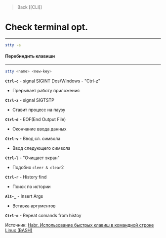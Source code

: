 > Back
> [[CLI]]
# Check terminal opt.
---
```sh
stty -a
```

#### Перебиндить клавиши
---
```sh
stty <name> <new-key>
```

**`Ctrl-c`** - signal SIGINT
Dos/Windows - "Ctrl-z"
- Прерывает работу приложения

**`Ctrl-z`** - signal SIGTSTP
- Ставит процесс на паузу

**`Ctrl-d`** - EOF(End Output File)
- Окончание ввода данных

**`Ctrl-v`** - Ввод сл. символа
- Ввод следующего символа

**`Ctrl-l`** - "Очищает экран"
- Подобно `cleer & clear`2

**`Ctrl-r`** - History find
- Поиск по истории

**`Alt-_`** - Insert Args
- Вставка аргументов

**`Ctrl-o`** - Repeat comands from histoy

Источник: [Habr. Использование быстрых клавиш в командной строке Linux (BASH)](https://habr.com/ru/companies/lanit/articles/537596/)
